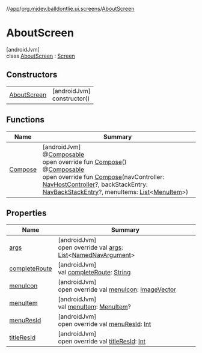 //[app](../../../index.md)/[org.mjdev.balldontlie.ui.screens](../index.md)/[AboutScreen](index.md)

# AboutScreen

[androidJvm]\
class [AboutScreen](index.md) : [Screen](../../org.mjdev.balldontlie.base.navigation/-screen/index.md)

## Constructors

| | |
|---|---|
| [AboutScreen](-about-screen.md) | [androidJvm]<br>constructor() |

## Functions

| Name | Summary |
|---|---|
| [Compose](-compose.md) | [androidJvm]<br>@[Composable](https://developer.android.com/reference/kotlin/androidx/compose/runtime/Composable.html)<br>open override fun [Compose](-compose.md)()<br>@[Composable](https://developer.android.com/reference/kotlin/androidx/compose/runtime/Composable.html)<br>open override fun [Compose](-compose.md)(navController: [NavHostController](https://developer.android.com/reference/kotlin/androidx/navigation/NavHostController.html)?, backStackEntry: [NavBackStackEntry](https://developer.android.com/reference/kotlin/androidx/navigation/NavBackStackEntry.html)?, menuItems: [List](https://kotlinlang.org/api/latest/jvm/stdlib/kotlin.collections/-list/index.html)&lt;[MenuItem](../../org.mjdev.balldontlie.base.navigation/-menu-item/index.md)&gt;) |

## Properties

| Name | Summary |
|---|---|
| [args](args.md) | [androidJvm]<br>open override val [args](args.md): [List](https://kotlinlang.org/api/latest/jvm/stdlib/kotlin.collections/-list/index.html)&lt;[NamedNavArgument](https://developer.android.com/reference/kotlin/androidx/navigation/NamedNavArgument.html)&gt; |
| [completeRoute](../../org.mjdev.balldontlie.base.navigation/-screen/complete-route.md) | [androidJvm]<br>val [completeRoute](../../org.mjdev.balldontlie.base.navigation/-screen/complete-route.md): [String](https://kotlinlang.org/api/latest/jvm/stdlib/kotlin/-string/index.html) |
| [menuIcon](menu-icon.md) | [androidJvm]<br>open override val [menuIcon](menu-icon.md): [ImageVector](https://developer.android.com/reference/kotlin/androidx/compose/ui/graphics/vector/ImageVector.html) |
| [menuItem](../../org.mjdev.balldontlie.base.navigation/-screen/menu-item.md) | [androidJvm]<br>val [menuItem](../../org.mjdev.balldontlie.base.navigation/-screen/menu-item.md): [MenuItem](../../org.mjdev.balldontlie.base.navigation/-menu-item/index.md)? |
| [menuResId](menu-res-id.md) | [androidJvm]<br>open override val [menuResId](menu-res-id.md): [Int](https://kotlinlang.org/api/latest/jvm/stdlib/kotlin/-int/index.html) |
| [titleResId](title-res-id.md) | [androidJvm]<br>open override val [titleResId](title-res-id.md): [Int](https://kotlinlang.org/api/latest/jvm/stdlib/kotlin/-int/index.html) |
